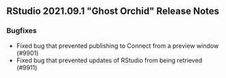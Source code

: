 
## RStudio 2021.09.1 "Ghost Orchid" Release Notes

### Bugfixes

* Fixed bug that prevented publishing to Connect from a preview window (#9901)
* Fixed bug that prevented updates of RStudio from being retrieved (#9911)
